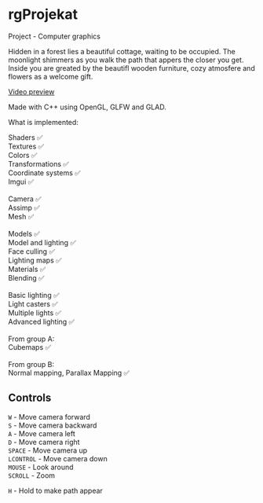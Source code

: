 # rgProjekat
 Project - Computer graphics 
 
 Hidden in a forest lies a beautiful cottage, waiting to be occupied. The moonlight shimmers as you walk the path that appers the closer you get. Inside you are greated by the beautifl wooden furniture, cozy atmosfere and flowers as a welcome gift. 
 
 [Video preview](https://youtu.be/uDJE9k-T1Ww)

Made with C++ using OpenGL, GLFW and GLAD.

What is implemented:

Shaders ✅ \
Textures ✅\
Colors ✅\
Transformations ✅\
Coordinate systems ✅\
Imgui ✅\
\
Camera ✅\
Assimp ✅\
Mesh ✅\
\
Models ✅\
Model and lighting ✅\
Face culling ✅\
Lighting maps ✅\
Materials ✅\
Blending ✅\
\
Basic lighting ✅\
Light casters ✅\
Multiple lights ✅\
Advanced lighting ✅\
\
From group A:\
Cubemaps ✅\
\
From group B:\
Normal mapping, Parallax Mapping ✅

## Controls

`W`  - Move camera forward \
`S`  - Move camera backward \
`A`  - Move camera left \
`D`  - Move camera right \
`SPACE`  - Move camera up \
`LCONTROL`  - Move camera down \
`MOUSE`  - Look around \
`SCROLL`  - Zoom 

`H`  - Hold to make path appear
